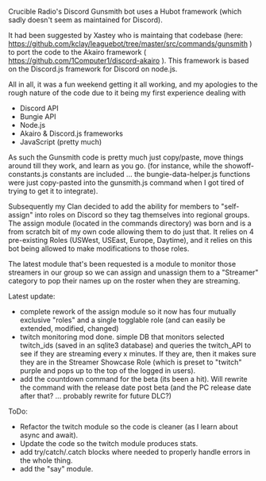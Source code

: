 Crucible Radio's Discord Gunsmith bot uses a Hubot framework (which sadly doesn't seem as maintained for Discord).

It had been suggested by Xastey who is maintaing that codebase (here: https://github.com/kclay/leaguebot/tree/master/src/commands/gunsmith ) to port the code to the Akairo framework ( https://github.com/1Computer1/discord-akairo ).  This framework is based on the Discord.js framework for Discord on node.js.

All in all, it was a fun weekend getting it all working, and my apologies to the rough nature of the code due to it being my first experience dealing with
- Discord API
- Bungie API
- Node.js
- Akairo & Discord.js frameworks
- JavaScript (pretty much)

As such the Gunsmith code is pretty much just copy/paste, move things around till they work, and learn as you go.
(for instance, while the showoff-constants.js constants are included ... the bungie-data-helper.js functions were just copy-pasted into the gunsmith.js command when I got tired of trying to get it to integrate).

Subsequently my Clan decided to add the ability for members to "self-assign" into roles on Discord so they tag themselves into regional groups.
The assign module (located in the commands directory) was born and is a from scratch bit of my own code allowing them to do just that.
It relies on 4 pre-existing Roles (USWest, USEast, Europe, Daytime), and it relies on this bot being allowed to make modifications to those roles.

The latest module that's been requested is a module to monitor those streamers in our group so we can assign and unassign them to a "Streamer" category to pop their names up on the roster when they are streaming.

Latest update:
- complete rework of the assign module so it now has four mutually exclusive "roles" and a single togglable role (and can easily be extended, modified, changed)
- twitch monitoring mod done. simple DB that monitors selected twitch_ids (saved in an sqlite3 database) and queries the twitch_API to see if they are streaming every x minutes.  If they are, then it makes sure they are in the Streamer Showcase Role (which is preset to "twitch" purple and pops up to the top of the logged in users).
- add the countdown command for the beta (its been a hit).  Will rewrite the command with the release date post beta (and the PC release date after that? ... probably rewrite for future DLC?)

ToDo:
- Refactor the twitch module so the code is cleaner (as I learn about async and await).
- Update the code so the twitch module produces stats.
- add try/catch/.catch blocks where needed to properly handle errors in the whole thing.
- add the "say" module.
